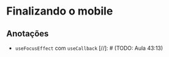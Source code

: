 # Finalizando o mobile
## Anotações
- `useFocusEffect` com `useCallback`
[//]: # (TODO: Aula 43:13)
